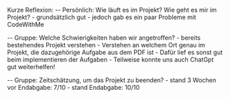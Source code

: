 Kurze Reflexion:
-- Persönlich: Wie läuft es im Projekt? Wie geht es mir im Projekt?
    - grundsätzlich gut 
    - jedoch gab es ein paar Probleme mit CodeWithMe

-- Gruppe: Welche Schwierigkeiten haben wir angetroffen?
    - bereits bestehendes Projekt verstehen
    - Verstehen an welchem Ort genau im Projekt, die dazugehörige Aufgabe aus dem PDF ist
    - Dafür lief es sonst gut beim implementieren der Aufgaben
    - Teilweise konnte uns auch ChatGpt gut weiterhelfen!

-- Gruppe: Zeitschätzung, um das Projekt zu beenden?
    - stand 3 Wochen vor Endabgabe: 7/10
    - stand Endabgabe: 10/10